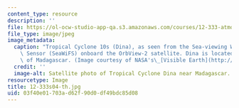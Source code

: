 ```yaml
---
content_type: resource
description: ''
file: https://ol-ocw-studio-app-qa.s3.amazonaws.com/courses/12-333-atmospheric-and-ocean-circulations-spring-2004/03f40e01703ad62f90d0df49bdc85d08_12-333s04-th.jpg
file_type: image/jpeg
image_metadata:
  caption: "Tropical Cyclone 10s (Dina), as seen from the Sea-viewing Wide-Field-of-View\
    \ Sensor (SeaWiFS) onboard the OrbView-2 satellite. Dina is located to the southeast\
    \ of Madagascar. (Image courtesy of NASA's\_[Visible Earth](http://visibleearth.nasa.gov/).)"
  credit: ''
  image-alt: Satellite photo of Tropical Cyclone Dina near Madagascar.
resourcetype: Image
title: 12-333s04-th.jpg
uid: 03f40e01-703a-d62f-90d0-df49bdc85d08
---
```

